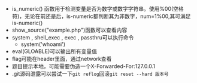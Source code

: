 - is_numeric() 函数用于检测变量是否为数字或数字字符串。使用%00(空格符)，无论在前还是后，is-numeric都判断其为非数字，num=1%00,其可满足is-numeric()
- show_source("example.php")函数可以查看内容
- system , shell_exec , exec , passthru可以执行命令
  - system('whoami')
- eval(GLOABLE)可以输出所有变量值
- flag可能在header里面，通过network查看
- 题目提示本地，可能需要伪造一个X-Forwarded-For:127.0.0.1
- .git源码泄露可以尝试一下`git reflog`回滚`git reset --hard 版本号`